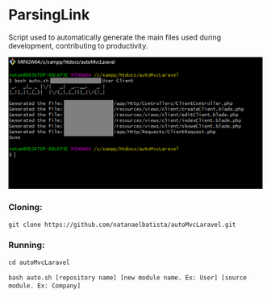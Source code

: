 # ParsingLink

Script used to automatically generate the main files used during development, contributing to productivity.

![sch](https://github.com/NatanaelBatista/autoMvcLaravel/blob/master/autoMvcLaravel.png)

### Cloning:
```
git clone https://github.com/natanaelbatista/autoMvcLaravel.git
```

### Running:
```
cd autoMvcLaravel
```

```
bash auto.sh [repository name] [new module name. Ex: User] [source module. Ex: Company]
```